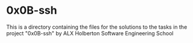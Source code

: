 # 0x0B-ssh #
This is a directory containing the files for the solutions to the tasks in the project "0x0B-ssh" by ALX Holberton Software Engineering School
